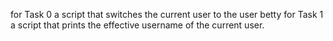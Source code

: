 for Task 0 a script that switches the current user to the user betty
for Task 1  a script that prints the effective username of the current user.
